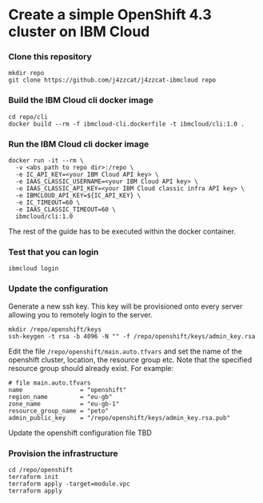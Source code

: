 # Create a simple OpenShift 4.3 cluster on IBM Cloud

### Clone this repository
```
mkdir repo
git clone https://github.com/j4zzcat/j4zzcat-ibmcloud repo
```

### Build the IBM Cloud cli docker image
```
cd repo/cli
docker build --rm -f ibmcloud-cli.dockerfile -t ibmcloud/cli:1.0 .
```

### Run the IBM Cloud cli docker image
```
docker run -it --rm \
  -v <abs path to repo dir>:/repo \
  -e IC_API_KEY=<your IBM Cloud API key> \
  -e IAAS_CLASSIC_USERNAME=<your IBM Cloud API key> \
  -e IAAS_CLASSIC_API_KEY=<your IBM Cloud classic infra API key> \
  -e IBMCLOUD_API_KEY=${IC_API_KEY} \
  -e IC_TIMEOUT=60 \
  -e IAAS_CLASSIC_TIMEOUT=60 \
  ibmcloud/cli:1.0
```
The rest of the guide has to be executed within the docker container.

### Test that you can login
```
ibmcloud login
```

### Update the configuration
Generate a new ssh key. This key will be provisioned onto every server allowing you to remotely login to the server.
```
mkdir /repo/openshift/keys
ssh-keygen -t rsa -b 4096 -N "" -f /repo/openshift/keys/admin_key.rsa
```

Edit the file `/repo/openshift/main.auto.tfvars` and set the name of the openshift cluster, location, the resource group etc. Note that the specified resource group should already exist. For example:
```
# file main.auto.tfvars
name                = "openshift"
region_name         = "eu-gb"
zone_name           = "eu-gb-1"
resource_group_name = "peto"
admin_public_key    = "/repo/openshift/keys/admin_key.rsa.pub"
```

Update the openshift configuration file TBD

### Provision the infrastructure
```
cd /repo/openshift
terraform init
terraform apply -target=module.vpc
terraform apply
```
